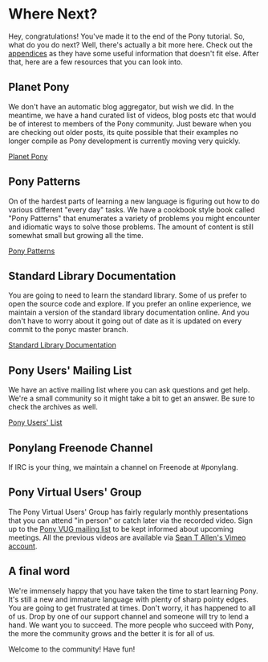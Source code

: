 # Where Next?

Hey, congratulations! You've made it to the end of the Pony tutorial. So, what do you do next? Well, there's actually a bit more here. Check out the [appendices](http://tutorial.ponylang.org/appendices/) as they have some useful information that doesn't fit else. After that, here are a few resources that you can look into.

## Planet Pony

We don't have an automatic blog aggregator, but wish we did. In the meantime, we have a hand curated list of videos, blog posts etc that would be of interest to members of the Pony community. Just beware when you are checking out older posts, its quite possible that their examples no longer compile as Pony development is currently moving very quickly.

[Planet Pony](http://www.ponylang.org/community/planet-pony/)

## Pony Patterns

On of the hardest parts of learning a new language is figuring out how to do various different "every day" tasks. We have a cookbook style book called "Pony Patterns" that enumerates a variety of problems you might encounter and idiomatic ways to solve those problems. The amount of content is still somewhat small but growing all the time. 

[Pony Patterns](http://patterns.ponylang.org)

## Standard Library Documentation

You are going to need to learn the standard library. Some of us prefer to open the source code and explore. If you prefer an online experience, we maintain a version of the standard library documentation online. And you don't have to worry about it going out of date as it is updated on every commit to the ponyc master branch.

[Standard Library Documentation](http://www.ponylang.org/ponyc/)

## Pony Users' Mailing List

We have an active mailing list where you can ask questions and get help. We're a small community so it might take a bit to get an answer. Be sure to check the archives as well.

[Pony Users' List](https://pony.groups.io/g/user)

## Ponylang Freenode Channel

If IRC is your thing, we maintain a channel on Freenode at #ponylang.

## Pony Virtual Users' Group

The Pony Virtual Users' Group has fairly regularly monthly presentations that you can attend "in person" or catch later via the recorded video. Sign up to the [Pony VUG mailing list](https://pony.groups.io/g/vug) to be kept informed about upcoming meetings. All the previous videos are available via [Sean T Allen's Vimeo account](https://vimeo.com/user6269014).

## A final word 

We're immensely happy that you have taken the time to start learning Pony. It's still a new and immature language with plenty of sharp pointy edges. You are going to get frustrated at times. Don't worry, it has happened to all of us. Drop by one of our support channel and someone will try to lend a hand. We want you to succeed. The more people who succeed with Pony, the more the community grows and the better it is for all of us.

Welcome to the community! Have fun!

